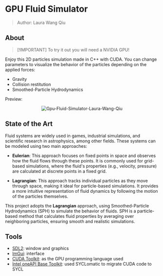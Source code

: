 # GPU Fluid Simulator

> Author: Laura Wang Qiu

## About

> [!IMPORTANT] To try it out you will need a NVIDIA GPU!

Enjoy this 2D particles simulation made in C++ with CUDA. You can change parameters to visualize the behavior of the particles depending on the applied forces:

- Gravity
- Collision restitution
- Smoothed-Particle Hydrodynamics

Preview:

<div style="text-align: center;">

![Gpu-Fluid-Simulator-Laura-Wang-Qiu](https://github.com/user-attachments/assets/a839cadc-af04-4bbe-bc23-9fe45cadc733)

</div>

## State of the Art

Fluid systems are widely used in games, industrial simulations, and scientific research in astrophysics, among other fields. These systems can be modeled using two main approaches:

- **Eulerian**: This approach focuses on fixed points in space and observes how the fluid flows through these points. It is commonly used for grid-based simulations, where the fluid's properties (e.g., velocity, pressure) are calculated at discrete points in a fixed grid.

- **Lagrangian**: This approach tracks individual particles as they move through space, making it ideal for particle-based simulations. It provides a more intuitive representation of fluid dynamics by following the motion of the particles themselves.

This project adopts the **Lagrangian** approach, using Smoothed-Particle Hydrodynamics (SPH) to simulate the behavior of fluids. SPH is a particle-based method that calculates fluid properties by averaging over neighboring particles, ensuring smooth and realistic simulations.

## Tools

- [SDL2](https://www.libsdl.org/): window and graphics
- [ImGui](https://www.dearimgui.com/): interface
- [CUDA Toolkit](https://developer.nvidia.com/cuda-toolkit): as the GPU programming language used
- [Intel oneAPI Base Toolkit](https://www.intel.com/content/www/us/en/developer/tools/oneapi/base-toolkit-download.html): used SYCLomatic to migrate CUDA code to SYCL
